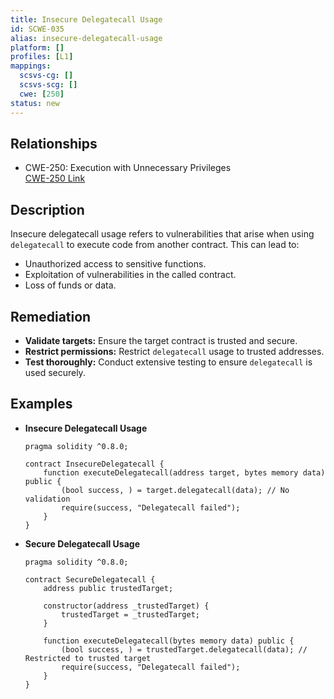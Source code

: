 ```yaml
---
title: Insecure Delegatecall Usage
id: SCWE-035
alias: insecure-delegatecall-usage
platform: []
profiles: [L1]
mappings:
  scsvs-cg: []
  scsvs-scg: []
  cwe: [250]
status: new
---
```


## Relationships
- CWE-250: Execution with Unnecessary Privileges  
  [CWE-250 Link](https://cwe.mitre.org/data/definitions/250.html)

## Description  
Insecure delegatecall usage refers to vulnerabilities that arise when using `delegatecall` to execute code from another contract. This can lead to:
- Unauthorized access to sensitive functions.
- Exploitation of vulnerabilities in the called contract.
- Loss of funds or data.

## Remediation
- **Validate targets:** Ensure the target contract is trusted and secure.
- **Restrict permissions:** Restrict `delegatecall` usage to trusted addresses.
- **Test thoroughly:** Conduct extensive testing to ensure `delegatecall` is used securely.

## Examples
- **Insecure Delegatecall Usage**
    ```solidity
    pragma solidity ^0.8.0;

    contract InsecureDelegatecall {
        function executeDelegatecall(address target, bytes memory data) public {
            (bool success, ) = target.delegatecall(data); // No validation
            require(success, "Delegatecall failed");
        }
    }
    ```

- **Secure Delegatecall Usage**
    ```solidity
    pragma solidity ^0.8.0;

    contract SecureDelegatecall {
        address public trustedTarget;

        constructor(address _trustedTarget) {
            trustedTarget = _trustedTarget;
        }

        function executeDelegatecall(bytes memory data) public {
            (bool success, ) = trustedTarget.delegatecall(data); // Restricted to trusted target
            require(success, "Delegatecall failed");
        }
    }
    ```